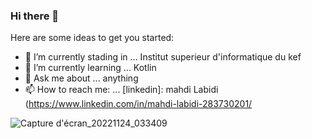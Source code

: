### Hi there 👋


Here are some ideas to get you started:

- 🔭 I’m currently stading in ... Institut superieur d'informatique du kef
- 🌱 I’m currently learning ... Kotlin
- 💬 Ask me about ... anything
- 📫 How to reach me: ... [linkedin]: mahdi Labidi (https://www.linkedin.com/in/mahdi-labidi-283730201/

![Capture d'écran_20221124_033409](https://user-images.githubusercontent.com/49152093/218713489-c25740a0-989b-4c61-9623-b571c8ac4600.png)
